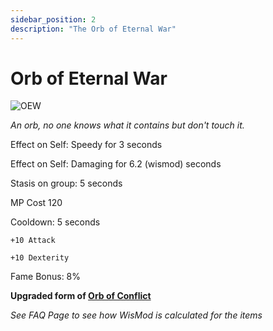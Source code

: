```yaml
---
sidebar_position: 2
description: "The Orb of Eternal War"
---
```


# Orb of Eternal War

![OEW](https://vwiki.valorserver.com/api/item/picture/orb%20of%20eternal%20war)

<i>An orb, no one knows what it contains but don't touch it.</i>

Effect on Self: Speedy for 3 seconds

Effect on Self: Damaging for 6.2 (wismod) seconds

Stasis on group: 5 seconds

MP Cost 120

Cooldown: 5 seconds

    +10 Attack
    
    +10 Dexterity

Fame Bonus: 8%

**Upgraded form of [Orb of Conflict](https://www.realmeye.com/wiki/orb-of-conflict)**

*See FAQ Page to see how WisMod is calculated for the items*
